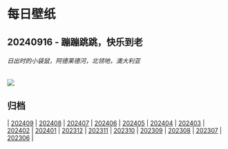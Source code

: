 # 每日壁纸

## 20240916 - 蹦蹦跳跳，快乐到老

###### 日出时的小袋鼠，阿德莱德河，北领地，澳大利亚

![](https://www.bing.com/th?id=OHR.SunriseWallabies_ZH-CN8725891401_UHD.jpg)

## 归档

| [202409](/202409/README.md)
| [202408](/202408/README.md)
| [202407](/202407/README.md)
| [202406](/202406/README.md)
| [202405](/202405/README.md)
| [202404](/202404/README.md)
| [202403](/202403/README.md)
| [202402](/202402/README.md)
| [202401](/202401/README.md)
| [202312](/202312/README.md)
| [202311](/202311/README.md)
| [202310](/202310/README.md)
| [202309](/202309/README.md)
| [202308](/202308/README.md)
| [202307](/202307/README.md)
| [202306](/202306/README.md)
|